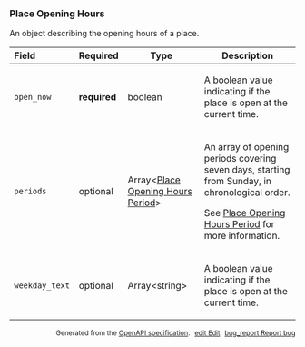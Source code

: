 <!--- This is a generated file, do not edit! -->
<!--- [START maps_http_schema_placeopeninghours] -->
<h3 class="schema-object" id="PlaceOpeningHours">Place Opening Hours</h3>

An object describing the opening hours of a place.

| Field          | Required     | Type                                                                                             | Description                                                                                                                                                                                                                                     |
| :------------- | ------------ | ------------------------------------------------------------------------------------------------ | ----------------------------------------------------------------------------------------------------------------------------------------------------------------------------------------------------------------------------------------------- |
| `open_now`     | **required** | boolean                                                                                          | <div class="nonref-property-description"><p>A boolean value indicating if the place is open at the current time.</p></div>                                                                                                                      |
| `periods`      | optional     | Array&lt;[Place Opening Hours Period](#PlaceOpeningHoursPeriod "Place Opening Hours Period")&gt; | <div class="ref-property-description"><p>An array of opening periods covering seven days, starting from Sunday, in chronological order.</p><p>See <a href="#PlaceOpeningHoursPeriod">Place Opening Hours Period</a> for more information.</div> |
| `weekday_text` | optional     | Array&lt;string&gt;                                                                              | <div class="nonref-property-description"><p>A boolean value indicating if the place is open at the current time.</p></div>                                                                                                                      |

<p style="text-align: right; font-size: smaller;">Generated from the <a class="gc-analytics-event" data-category="GMP" data-label="openapi-github" href="https://github.com/googlemaps/openapi-specification" title="Google Maps Platform OpenAPI Specification" class="external">OpenAPI specification</a>.
<a class="gc-analytics-event" data-category="GMP" data-label="openapi-github" style="margin-left: 5px;" href="https://github.com/googlemaps/openapi-specification/blob/main/specification/schemas/PlaceOpeningHours.yml" title="Edit on GitHub"><span class="material-icons">edit</span> Edit</a>
<a class="gc-analytics-event" data-category="GMP" data-label="openapi-github" style="margin-left: 5px;" href="https://github.com/googlemaps/openapi-specification/issues/new?assignees=&labels=type%3A+bug%2C+triage+me&template=bug_report.md&title=[schemas] Bug - PlaceOpeningHours" title="File bug for schemas on GitHub"><span class="material-icons">bug_report</span> Report bug</a>
</p>

<!--- [END maps_http_schema_placeopeninghours] -->
